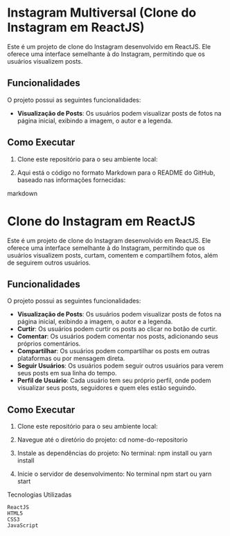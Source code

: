 # Instagram Multiversal (Clone do Instagram em ReactJS)

Este é um projeto de clone do Instagram desenvolvido em ReactJS. Ele oferece uma interface semelhante à do Instagram, permitindo que os usuários visualizem posts.

## Funcionalidades

O projeto possui as seguintes funcionalidades:

- **Visualização de Posts**: Os usuários podem visualizar posts de fotos na página inicial, exibindo a imagem, o autor e a legenda.


## Como Executar

1. Clone este repositório para o seu ambiente local:

2. Aqui está o código no formato Markdown para o README do GitHub, baseado nas informações fornecidas:

markdown

# Clone do Instagram em ReactJS

Este é um projeto de clone do Instagram desenvolvido em ReactJS. Ele oferece uma interface semelhante à do Instagram, permitindo que os usuários visualizem posts, curtam, comentem e compartilhem fotos, além de seguirem outros usuários.

## Funcionalidades

O projeto possui as seguintes funcionalidades:

- **Visualização de Posts**: Os usuários podem visualizar posts de fotos na página inicial, exibindo a imagem, o autor e a legenda.
- **Curtir**: Os usuários podem curtir os posts ao clicar no botão de curtir.
- **Comentar**: Os usuários podem comentar nos posts, adicionando seus próprios comentários.
- **Compartilhar**: Os usuários podem compartilhar os posts em outras plataformas ou por mensagem direta.
- **Seguir Usuários**: Os usuários podem seguir outros usuários para verem seus posts em sua linha do tempo.
- **Perfil de Usuário**: Cada usuário tem seu próprio perfil, onde podem visualizar seus posts, seguidores e quem eles estão seguindo.

## Como Executar

1. Clone este repositório para o seu ambiente local:

2. Navegue até o diretório do projeto:
cd nome-do-repositorio

3. Instale as dependências do projeto:
No terminal:
npm install
ou
yarn install

4. Inicie o servidor de desenvolvimento:
No terminal
npm start
ou
yarn start


Tecnologias Utilizadas

    ReactJS
    HTML5
    CSS3
    JavaScript


